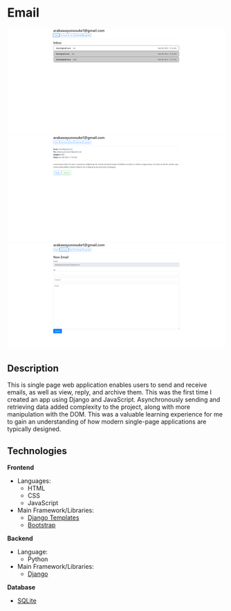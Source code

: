 # Email
![Email screen1](https://github.com/Yuno1234/mail/blob/main/mail/static/mail/img/email_screen1.png)
![Email screen2](https://github.com/Yuno1234/mail/blob/main/mail/static/mail/img/email_screen2.png)
![Email screen3](https://github.com/Yuno1234/mail/blob/main/mail/static/mail/img/email_screen3.png)

## Description
This is single page web application enables users to send and receive emails, as well as view, reply, and archive them. This was the first time I created an app using Django and JavaScript. Asynchronously sending and retrieving data added complexity to the project, along with more manipulation with the DOM. This was a valuable learning experience for me to gain an understanding of how modern single-page applications are typically designed.

## Technologies
**Frontend**
- Languages: 
	* HTML
	* CSS
 	* JavaScript
- Main Framework/Libraries:
 	* [Django Templates](https://docs.djangoproject.com/en/3.1/ref/templates/language/)
	* [Bootstrap](https://getbootstrap.com/)

**Backend**
- Language: 
	* Python
- Main Framework/Libraries:
 	* [Django](https://www.djangoproject.com/)

**Database**
- [SQLite](https://www.sqlite.org/index.html)